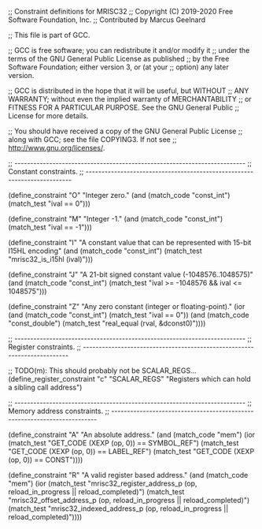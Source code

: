 ;; Constraint definitions for MRISC32
;; Copyright (C) 2019-2020 Free Software Foundation, Inc.
;; Contributed by Marcus Geelnard

;; This file is part of GCC.

;; GCC is free software; you can redistribute it and/or modify it
;; under the terms of the GNU General Public License as published
;; by the Free Software Foundation; either version 3, or (at your
;; option) any later version.

;; GCC is distributed in the hope that it will be useful, but WITHOUT
;; ANY WARRANTY; without even the implied warranty of MERCHANTABILITY
;; or FITNESS FOR A PARTICULAR PURPOSE.  See the GNU General Public
;; License for more details.

;; You should have received a copy of the GNU General Public License
;; along with GCC; see the file COPYING3.  If not see
;; <http://www.gnu.org/licenses/>.

;; -------------------------------------------------------------------------
;; Constant constraints.
;; -------------------------------------------------------------------------

(define_constraint "O"
  "Integer zero."
  (and (match_code "const_int")
       (match_test "ival == 0")))

(define_constraint "M"
  "Integer -1."
  (and (match_code "const_int")
       (match_test "ival == -1")))

(define_constraint "I"
  "A constant value that can be represented with 15-bit I15HL encoding"
  (and (match_code "const_int")
       (match_test "mrisc32_is_i15hl (ival)")))

(define_constraint "J"
  "A 21-bit signed constant value (-1048576..1048575)"
  (and (match_code "const_int")
       (match_test "ival >= -1048576 && ival <= 1048575")))

(define_constraint "Z"
  "Any zero constant (integer or floating-point)."
  (ior
    (and (match_code "const_int")
	 (match_test "ival == 0"))
    (and (match_code "const_double")
	 (match_test "real_equal (rval, &dconst0)"))))


;; -------------------------------------------------------------------------
;; Register constraints.
;; -------------------------------------------------------------------------

;; TODO(m): This should probably not be SCALAR_REGS...
(define_register_constraint "c" "SCALAR_REGS"
  "Registers which can hold a sibling call address")


;; -------------------------------------------------------------------------
;; Memory address constraints.
;; -------------------------------------------------------------------------

(define_constraint "A"
  "An absolute address."
  (and (match_code "mem")
       (ior (match_test "GET_CODE (XEXP (op, 0)) == SYMBOL_REF")
	    (match_test "GET_CODE (XEXP (op, 0)) == LABEL_REF")
	    (match_test "GET_CODE (XEXP (op, 0)) == CONST"))))

(define_constraint "R"
  "A valid register based address."
  (and (match_code "mem")
       (ior (match_test "mrisc32_register_address_p (op, reload_in_progress || reload_completed)")
	    (match_test "mrisc32_offset_address_p (op, reload_in_progress || reload_completed)")
	    (match_test "mrisc32_indexed_address_p (op, reload_in_progress || reload_completed)"))))


